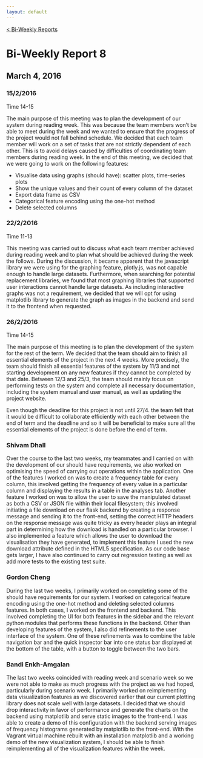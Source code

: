 ```yaml
---
layout: default
---
```


<a class="btn" href="{{site.baseurl}}/biweekly.html">&lt; Bi-Weekly Reports</a>

# Bi-Weekly Report 8

## March 4, 2016

### 15/2/2016

Time 14-15

The main purpose of this meeting was to plan the development of our system during reading week. This was because the team members won’t be able to meet during the week and we wanted to ensure that the progress of the project would not fall behind schedule. We decided that each team member will work on a set of tasks that are not strictly dependent of each other. This is to avoid delays caused by difficulties of coordinating team members during reading week. In the end of this meeting, we decided that we were going to work on the following features:

- Visualise data using graphs (should have): scatter plots, time-series plots
- Show the unique values and their count of every column of the dataset
- Export data frame as CSV
- Categorical feature encoding using the one-hot method
- Delete selected columns

### 22/2/2016

Time 11-13

This meeting was carried out to discuss what each team member achieved during reading week and to plan what should be achieved during the week the follows. During the discussion, it became apparent that the javascript library we were using for the graphing feature, plotly.js, was not capable enough to handle large datasets. Furthermore, when searching for potential replacement libraries, we found that most graphing libraries that supported user interactions cannot handle large datasets. As including interactive graphs was not a requirement, we decided that we will opt for using matplotlib library to generate the graph as images in the backend and send it to the frontend when requested. 

### 26/2/2016

Time 14-15

The main purpose of this meeting is to plan the development of the system for the rest of the term. We decided that the team should aim to finish all essential elements of the project in the next 4 weeks. More precisely, the team should finish all essential features of the system by 11/3 and not starting development on any new features if they cannot be completed by that date. Between 12/3 and 25/3, the team should mainly focus on performing tests on the system and complete all necessary documentation, including the system manual and user manual, as well as updating the project website.

Even though the deadline for this project is not until 27/4. the team felt that it would be difficult to collaborate efficiently with each other between the end of term and the deadline and so it will be beneficial to make sure all the essential elements of the project is done before the end of term.


### Shivam Dhall

Over the course to the last two weeks, my teammates and I carried on with the development of our should have requirements, we also worked on optimising the speed of carrying out operations within the application. One of the features I worked on was to create a frequency table for every column, this involved getting the frequency of every value in a particular column and displaying the results in a table in the analyses tab. Another feature I worked on was to allow the user to save the manipulated dataset as both a CSV or JSON file within their local filesystem; this involved initiating a file download on our flask backend by creating a response message and sending it to the front-end, setting the correct HTTP headers on the response message was quite tricky as every header plays an integral part in determining how the download is handled on a particular browser. I also implemented a feature which allows the user to download the visualisation they have generated, to implement this feature I used the new download attribute defined in the HTML5 specification. As our code base gets larger, I have also continued to carry out regression testing as well as add more tests to the existing test suite.  

### Gordon Cheng

During the last two weeks, I primarily worked on completing some of the should have requirements for our system. I worked on categorical feature encoding using the one-hot method and deleting selected columns features. In both cases, I worked on the frontend and backend. This involved completing the UI for both features in the sidebar and the relevant python modules that performs these functions in the backend. Other than developing features of the system, I also did refinements to the user interface of the system. One of these refinements was to combine the table navigation bar and the quick inspector bar into one status bar displayed at the bottom of the table, with a button to toggle between the two bars.

### Bandi Enkh-Amgalan

The last two weeks coincided with reading week and scenario week so we were not able to make as much progress with the project as we had hoped, particularly during scenario week. I primarily worked on reimplementing data visualization features as we discovered earlier that our current plotting library does not scale well with large datasets. I decided that we should drop interactivity in favor of performance and generate the charts on the backend using matplotlib and serve static images to the front-end. I was able to create a demo of this configuration with the backend serving images of frequency histograms generated by matplotlib to the front-end. With the Vagrant virtual machine rebuilt with an installation matplotlib and a working demo of the new visualization system, I should be able to finish reimplementing all of the visualization features within the week. 
